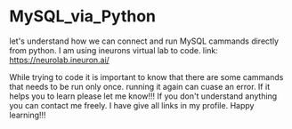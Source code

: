 # MySQL_via_Python
let's understand how we can connect and run MySQL cammands directly from python. I am using ineurons virtual lab to code. 
link: https://neurolab.ineuron.ai/

While trying to code it is important to know that there are some cammands that needs to be run only once. running it again can cuase an error.
If it helps you to learn please let me know!!!
If you don't understand anything you can contact me freely. I have give all links in my profile. 
Happy learning!!!
